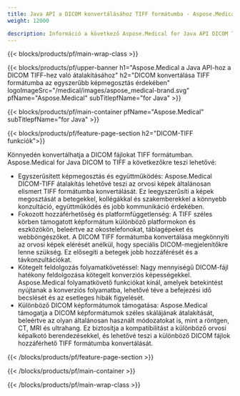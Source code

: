 ```yaml
---
title: Java API a DICOM konvertálásához TIFF formátumba - Aspose.Medical
weight: 12000

description: Információ a következő Aspose.Medical for Java API DICOM TIFF formátumba konvertálásához
---
```


{{< blocks/products/pf/main-wrap-class >}}

{{< blocks/products/pf/upper-banner h1="Aspose.Medical a Java API-hoz a DICOM TIFF-hez való átalakításához" h2="DICOM konvertálása TIFF formátumba az egyszerűbb képmegosztás érdekében" logoImageSrc="/medical/images/aspose_medical-brand.svg" pfName="Aspose.Medical" subTitlepfName="for Java" >}}

{{< blocks/products/pf/main-container pfName="Aspose.Medical" subTitlepfName="for Java" >}}

{{< blocks/products/pf/feature-page-section h2="DICOM-TIFF funkciók">}}

<p>Könnyedén konvertálhatja a DICOM fájlokat TIFF formátumban. Aspose.Medical for Java DICOM to TIFF a következőkre teszi lehetővé:</p>

<ul>
<li>Egyszerűsített képmegosztás és együttműködés: Aspose.Medical DICOM-TIFF átalakítás lehetővé teszi az orvosi képek általánosan elismert TIFF formátumba konvertálását. Ez leegyszerűsíti a képek megosztását a betegekkel, kollégákkal és szakemberekkel a könnyebb konzultáció, együttműködés és jobb kommunikáció érdekében.</li>
<li>Fokozott hozzáférhetőség és platformfüggetlenség: A TIFF széles körben támogatott képformátum különböző platformokon és eszközökön, beleértve az okostelefonokat, táblagépeket és webböngészőket. A DICOM TIFF formátumba konvertálása megkönnyíti az orvosi képek elérését anélkül, hogy speciális DICOM-megjelenítőkre lenne szükség. Ez elősegíti a betegek jobb hozzáférését és a távkonzultációkat.</li>
<li>Kötegelt feldolgozás folyamatkövetéssel: Nagy mennyiségű DICOM-fájl hatékony feldolgozása kötegelt konverziós képességekkel. Aspose.Medical folyamatkövető funkciókat kínál, amelyek betekintést nyújtanak a konverziós folyamatba, lehetővé téve a befejezési idő becslését és az esetleges hibák figyelését.</li>
<li>Különböző DICOM képformátumok támogatása: Aspose.Medical támogatja a DICOM képformátumok széles skálájának átalakítását, beleértve az olyan általánosan használt módozatokat is, mint a röntgen, CT, MRI és ultrahang. Ez biztosítja a kompatibilitást a különböző orvosi képalkotó berendezésekkel, és lehetővé teszi a különböző DICOM fájlok hozzáférhető TIFF formátumba konvertálását.</li>
</ul>

{{< /blocks/products/pf/feature-page-section >}}

{{< /blocks/products/pf/main-container >}}

{{< /blocks/products/pf/main-wrap-class >}}